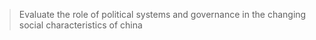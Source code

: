 >Evaluate the role of political systems and governance in the changing social characteristics of china


